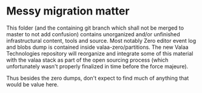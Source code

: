 # Messy migration matter

This folder (and the containing git branch which shall not be merged
to master to not add confusion) contains unorganized and/or unfinished
infrastructural content, tools and source. Most notably Zero editor
event log and blobs dump is contained inside valaa-zero/partitions.
The new Valaa Technologies repository will reorganize and integrate
some of this material with the valaa stack as part of the open 
sourcing process (which unfortunately wasn't properly finalized in
time before the force majeure).

Thus besides the zero dumps, don't expect to find much of anything that
would be value here.
